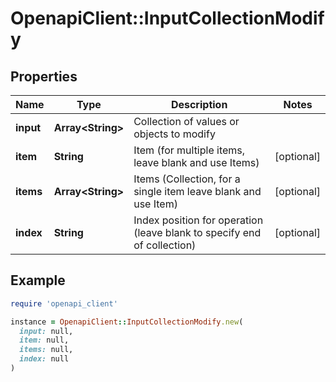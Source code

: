 # OpenapiClient::InputCollectionModify

## Properties

| Name | Type | Description | Notes |
| ---- | ---- | ----------- | ----- |
| **input** | **Array&lt;String&gt;** | Collection of values or objects to modify |  |
| **item** | **String** | Item (for multiple items, leave blank and use Items) | [optional] |
| **items** | **Array&lt;String&gt;** | Items (Collection, for a single item leave blank and use Item) | [optional] |
| **index** | **String** | Index position for operation (leave blank to specify end of collection) | [optional] |

## Example

```ruby
require 'openapi_client'

instance = OpenapiClient::InputCollectionModify.new(
  input: null,
  item: null,
  items: null,
  index: null
)
```


